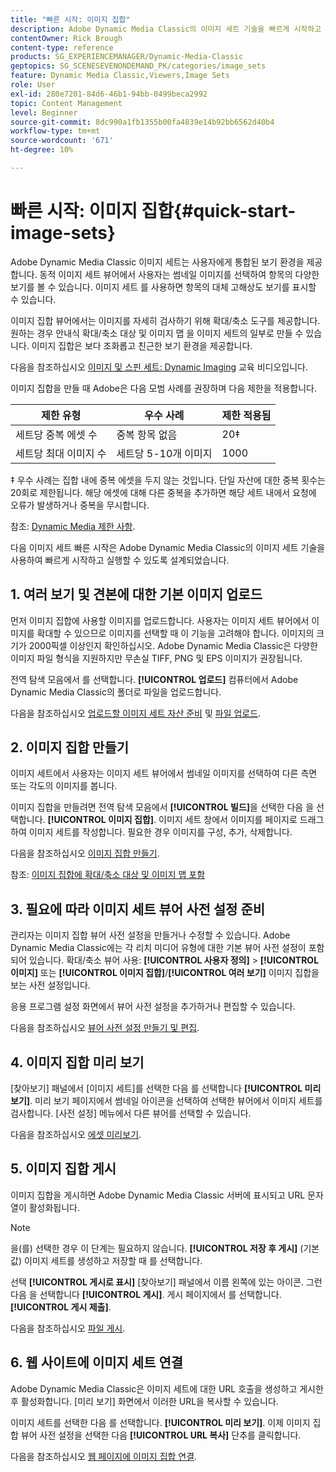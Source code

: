 ```yaml
---
title: "빠른 시작: 이미지 집합"
description: Adobe Dynamic Media Classic의 이미지 세트 기술을 빠르게 시작하고 실행하는 데 도움이 되는 이미지 세트에 대한 소개 및 빠른 시작입니다.
contentOwner: Rick Brough
content-type: reference
products: SG_EXPERIENCEMANAGER/Dynamic-Media-Classic
geptopics: SG_SCENESEVENONDEMAND_PK/categories/image_sets
feature: Dynamic Media Classic,Viewers,Image Sets
role: User
exl-id: 280e7201-84d6-46b1-94bb-0499beca2992
topic: Content Management
level: Beginner
source-git-commit: 8dc990a1fb1355b00fa4839e14b92bb6562d40b4
workflow-type: tm+mt
source-wordcount: '671'
ht-degree: 10%

---
```


# 빠른 시작: 이미지 집합{#quick-start-image-sets}

Adobe Dynamic Media Classic 이미지 세트는 사용자에게 통합된 보기 환경을 제공합니다. 동적 이미지 세트 뷰어에서 사용자는 썸네일 이미지를 선택하여 항목의 다양한 보기를 볼 수 있습니다. 이미지 세트 를 사용하면 항목의 대체 고해상도 보기를 표시할 수 있습니다.

이미지 집합 뷰어에서는 이미지를 자세히 검사하기 위해 확대/축소 도구를 제공합니다. 원하는 경우 안내식 확대/축소 대상 및 이미지 맵 을 이미지 세트의 일부로 만들 수 있습니다. 이미지 집합은 보다 조화롭고 친근한 보기 환경을 제공합니다.

다음을 참조하십시오 [이미지 및 스핀 세트: Dynamic Imaging](https://s7d5.scene7.com/s7viewers/html5/VideoViewer.html?videoserverurl=https://s7d5.scene7.com/is/content/&amp;emailurl=https://s7d5.scene7.com/s7/emailFriend&amp;serverUrl=https://s7d5.scene7.com/is/image/&amp;config=Scene7SharedAssets/Universal_HTML5_Video&amp;contenturl=https://s7d5.scene7.com/skins/&amp;asset=S7tutorials/556_Image%20&amp;%20Spin%20Sets_converted%20renamed_Dynamic%20Imaging-AVS) 교육 비디오입니다.

이미지 집합을 만들 때 Adobe은 다음 모범 사례를 권장하며 다음 제한을 적용합니다.

| 제한 유형 | 우수 사례 | 제한 적용됨 |
| --- | --- | --- |
| 세트당 중복 에셋 수 | 중복 항목 없음 | 20‡ |
| 세트당 최대 이미지 수 | 세트당 5-10개 이미지 | 1000 |

‡ 우수 사례는 집합 내에 중복 에셋을 두지 않는 것입니다. 단일 자산에 대한 중복 횟수는 20회로 제한됩니다. 해당 에셋에 대해 다른 중복을 추가하면 해당 세트 내에서 요청에 오류가 발생하거나 중복을 무시합니다.

참조: [Dynamic Media 제한 사항](/help/using/limitations.md).

다음 이미지 세트 빠른 시작은 Adobe Dynamic Media Classic의 이미지 세트 기술을 사용하여 빠르게 시작하고 실행할 수 있도록 설계되었습니다.

## 1. 여러 보기 및 견본에 대한 기본 이미지 업로드

먼저 이미지 집합에 사용할 이미지를 업로드합니다. 사용자는 이미지 세트 뷰어에서 이미지를 확대할 수 있으므로 이미지를 선택할 때 이 기능을 고려해야 합니다. 이미지의 크기가 2000픽셀 이상인지 확인하십시오. Adobe Dynamic Media Classic은 다양한 이미지 파일 형식을 지원하지만 무손실 TIFF, PNG 및 EPS 이미지가 권장됩니다.

전역 탐색 모음에서 를 선택합니다. **[!UICONTROL 업로드]** 컴퓨터에서 Adobe Dynamic Media Classic의 폴더로 파일을 업로드합니다.

다음을 참조하십시오 [업로드할 이미지 세트 자산 준비](preparing-image-set-assets-upload.md#preparing-image-set-assets-for-upload) 및 [파일 업로드](uploading-files.md#uploading-your-files).

## 2. 이미지 집합 만들기

이미지 세트에서 사용자는 이미지 세트 뷰어에서 썸네일 이미지를 선택하여 다른 측면 또는 각도의 이미지를 봅니다.

이미지 집합을 만들려면 전역 탐색 모음에서 **[!UICONTROL 빌드]**&#x200B;을 선택한 다음 을 선택합니다. **[!UICONTROL 이미지 집합]**. 이미지 세트 창에서 이미지를 페이지로 드래그하여 이미지 세트를 작성합니다. 필요한 경우 이미지를 구성, 추가, 삭제합니다.

다음을 참조하십시오 [이미지 집합 만들기](creating-image-set.md#creating-an-image-set).

참조: [이미지 집합에 확대/축소 대상 및 이미지 맵 포함](/help/using/including-zoom-targets-image-maps-image-sets.md)

## 3. 필요에 따라 이미지 세트 뷰어 사전 설정 준비

관리자는 이미지 집합 뷰어 사전 설정을 만들거나 수정할 수 있습니다. Adobe Dynamic Media Classic에는 각 리치 미디어 유형에 대한 기본 뷰어 사전 설정이 포함되어 있습니다. 확대/축소 뷰어 사용: **[!UICONTROL 사용자 정의]** > **[!UICONTROL 이미지]** 또는 **[!UICONTROL 이미지 집합]**/**[!UICONTROL 여러 보기]** 이미지 집합을 보는 사전 설정입니다.

응용 프로그램 설정 화면에서 뷰어 사전 설정을 추가하거나 편집할 수 있습니다.

다음을 참조하십시오 [뷰어 사전 설정 만들기 및 편집](application-setup.md#adding-and-editing-viewer-presets).

## 4. 이미지 집합 미리 보기

[찾아보기] 패널에서 [이미지 세트]를 선택한 다음 를 선택합니다 **[!UICONTROL 미리 보기]**. 미리 보기 페이지에서 썸네일 아이콘을 선택하여 선택한 뷰어에서 이미지 세트를 검사합니다. [사전 설정] 메뉴에서 다른 뷰어를 선택할 수 있습니다.

다음을 참조하십시오 [에셋 미리보기](previewing-asset.md#previewing-an-asset).

## 5. 이미지 집합 게시

이미지 집합을 게시하면 Adobe Dynamic Media Classic 서버에 표시되고 URL 문자열이 활성화됩니다.

>[!NOTE]
>
>을(를) 선택한 경우 이 단계는 필요하지 않습니다. **[!UICONTROL 저장 후 게시]** (기본값) 이미지 세트를 생성하고 저장할 때 를 선택합니다.

선택 **[!UICONTROL 게시로 표시]** [찾아보기] 패널에서 이름 왼쪽에 있는 아이콘. 그런 다음 을 선택합니다 **[!UICONTROL 게시]**. 게시 페이지에서 를 선택합니다. **[!UICONTROL 게시 제출]**.

다음을 참조하십시오 [파일 게시](publishing-files.md#publishing-files).

## 6. 웹 사이트에 이미지 세트 연결

Adobe Dynamic Media Classic은 이미지 세트에 대한 URL 호출을 생성하고 게시한 후 활성화합니다. [미리 보기] 화면에서 이러한 URL을 복사할 수 있습니다.

이미지 세트를 선택한 다음 를 선택합니다. **[!UICONTROL 미리 보기]**. 이제 이미지 집합 뷰어 사전 설정을 선택한 다음 **[!UICONTROL URL 복사]** 단추를 클릭합니다.

다음을 참조하십시오 [웹 페이지에 이미지 집합 연결](linking-image-set-web-page.md#linking-an-image-set-to-a-web-page).
